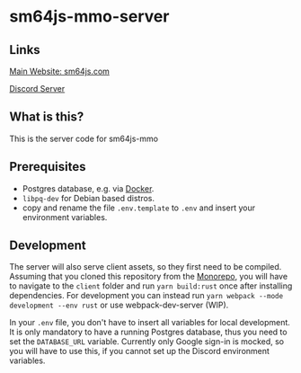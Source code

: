 # sm64js-mmo-server

## Links

[Main Website: sm64js.com](https://sm64js.com)

[Discord Server](https://discord.gg/7UaDnJt)

## What is this?

This is the server code for sm64js-mmo

## Prerequisites

- Postgres database, e.g. via [Docker](https://hub.docker.com/_/postgres/).
- `libpq-dev` for Debian based distros.
- copy and rename the file `.env.template` to `.env` and insert your environment variables.

## Development

The server will also serve client assets, so they first need to be compiled.
Assuming that you cloned this repository from the [Monorepo](https://github.com/sm64js/sm64js-mmo),
you will have to navigate to the `client` folder and run `yarn build:rust` once after installing dependencies.
For development you can instead run `yarn webpack --mode development --env rust`
or use webpack-dev-server (WIP).

In your `.env` file, you don't have to insert all variables for local development.
It is only mandatory to have a running Postgres database, thus you need to set the `DATABASE_URL` variable.
Currently only Google sign-in is mocked, so you will have to use this,
if you cannot set up the Discord environment variables.
